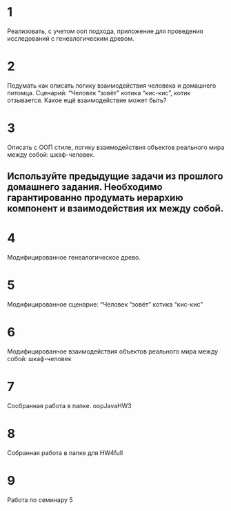 
# 1

Реализовать, с учетом ооп подхода, приложение для проведения исследований с генеалогическим древом.

# 2

Подумать как описать логику взаимодействия человека и домашнего питомца. Сценарий: “Человек “зовёт” котика “кис-кис”, 
котик отзывается. Какое ещё взаимодействие может быть?


# 3
Описать с ООП стиле, логику взаимодействия объектов реального мира между собой: шкаф-человек.


## Используйте предыдущие задачи из прошлого домашнего задания. Необходимо гарантированно продумать иерархию компонент и взаимодействия их между собой. 

# 4
Модифицированное генеалогическое древо.

# 5
Модифицированное сценарие: “Человек “зовёт” котика “кис-кис”

# 6
Модифицированное взаимодействия объектов реального мира между собой: шкаф-человек


# 7
Сосбранная работа в папке. oopJavaHW3


# 8
Собранная работа в папке для HW4full

# 9
Работа по семинару 5
